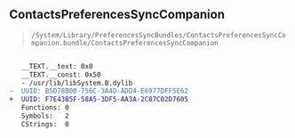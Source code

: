 ## ContactsPreferencesSyncCompanion

> `/System/Library/PreferencesSyncBundles/ContactsPreferencesSyncCompanion.bundle/ContactsPreferencesSyncCompanion`

```diff

   __TEXT.__text: 0x0
   __TEXT.__const: 0x50
   - /usr/lib/libSystem.B.dylib
-  UUID: B5D78B0B-756C-3A4D-ADD4-E6977DFF5E62
+  UUID: F7E43B5F-58A5-3DF5-AA3A-2C87C02D7605
   Functions: 0
   Symbols:   2
   CStrings:  0

```
